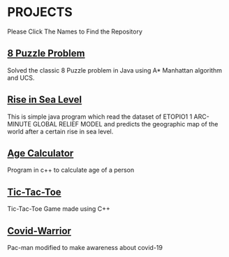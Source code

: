 # PROJECTS

Please Click The Names to Find the Repository

## [8 Puzzle Problem](https://github.com/Pratham-Mittal/8-PUZZLE-PROBLEM.git)
Solved the classic 8 Puzzle problem in Java using A* Manhattan algorithm and UCS.

## [Rise in Sea Level](https://github.com/Pratham-Mittal/Rise-in-sea-level-map-prediction.git)
This is simple java program which read the dataset of ETOPIO1 1 ARC-MINUTE GLOBAL RELIEF MODEL and predicts the geographic map of the world after a certain rise in sea level.

## [Age Calculator](https://github.com/Pratham-Mittal/AGE.git)
Program in c++ to calculate age of a person

## [Tic-Tac-Toe](https://github.com/Pratham-Mittal/TIC-TAC-TOE.git)
Tic-Tac-Toe Game made using C++

## [Covid-Warrior](https://github.com/Pratham-Mittal/PacMan)
Pac-man modified to make awareness about covid-19



